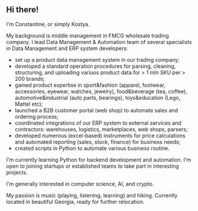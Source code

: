## Hi there!
I'm Constantine, or simply Kostya.

My background is middle management in FMCG wholesale trading company.
I lead Data Management & Automation team of several specialists in Data Management and ERP system developers:
- set up a product data management system in our trading company;
- developed a standard operation procedures for parsing, cleaning, structuring, and uploading variuos product data for > 1 mln SKU per > 200 brands;
- gained product expertise in sport&fashion (apparel, footwear, accessories, eyewear, watches, jewelry), food&beverage (tea, coffee), automotive&industrial (auto parts, bearings), toys&education (Lego, Mattel etc);
- launched a B2B customer portal (web shop) to automate sales and ordering process;
- coordinated integrations of our ERP system to external services and contractors: warehouses, logistics, marketplaces, web shops, parsers;
- developed numerous (excel-based) instruments for price calculations and automated reporting (sales, stock, finance) for business needs;
- created scripts in Python to automate various business routine.

I'm currently learning Python for backend development and automation.
I'm open to joining startups or established teams to take part in interesting projects.

I'm generally interested in computer science, AI, and crypto.

My passion is music (playing, listening, learning) and hiking.
Currently located in beautiful Georgia, ready for further relocation.

<!--
**ConstantineIvanov/ConstantineIvanov** is a ✨ _special_ ✨ repository because its `README.md` (this file) appears on your GitHub profile.

Here are some ideas to get you started:

- 🔭 I’m currently working on ...
- 🌱 I’m currently learning ...
- 👯 I’m looking to collaborate on ...
- 🤔 I’m looking for help with ...
- 💬 Ask me about ...
- 📫 How to reach me: ...
- 😄 Pronouns: ...
- ⚡ Fun fact: ...
-->
